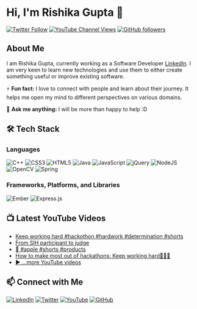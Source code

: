 # Hi, I'm Rishika Gupta 👋

[![Twitter Follow](https://img.shields.io/twitter/follow/your_twitter_handle?style=social)](https://twitter.com/your_twitter_handle)
[![YouTube Channel Views](https://img.shields.io/youtube/channel/views/your_channel_id?style=social)](https://www.youtube.com/channel/your_channel_id)
[![GitHub followers](https://img.shields.io/github/followers/your_github_username?style=social)](https://github.com/your_github_username)

## About Me

I am Rishika Gupta, currently working as a Software Developer [LinkedIn](https://www.linkedin.com/in/your_linkedin_profile). I am very keen to learn new technologies and use them to either create something useful or improve existing software.

⚡ **Fun fact:** I love to connect with people and learn about their journey. It helps me open my mind to different perspectives on various domains.

💬 **Ask me anything:** I will be more than happy to help :D

## 🛠 Tech Stack

### Languages
![C++](https://img.shields.io/badge/-C++-00599C?style=flat&logo=cplusplus&logoColor=white)
![CSS3](https://img.shields.io/badge/-CSS3-1572B6?style=flat&logo=css3)
![HTML5](https://img.shields.io/badge/-HTML5-E34F26?style=flat&logo=html5&logoColor=white)
![Java](https://img.shields.io/badge/-Java-007396?style=flat&logo=java&logoColor=white)
![JavaScript](https://img.shields.io/badge/-JavaScript-F7DF1E?style=flat&logo=javascript&logoColor=black)
![jQuery](https://img.shields.io/badge/-jQuery-0769AD?style=flat&logo=jquery&logoColor=white)
![NodeJS](https://img.shields.io/badge/-NodeJS-339933?style=flat&logo=node.js&logoColor=white)
![OpenCV](https://img.shields.io/badge/-OpenCV-5C3EE8?style=flat&logo=opencv&logoColor=white)
![Spring](https://img.shields.io/badge/-Spring-6DB33F?style=flat&logo=spring&logoColor=white)

### Frameworks, Platforms, and Libraries
![Ember](https://img.shields.io/badge/-Ember-E04E39?style=flat&logo=ember.js&logoColor=white)
![Express.js](https://img.shields.io/badge/-Express.js-000000?style=flat&logo=express&logoColor=white)

## 📺 Latest YouTube Videos

- [Keep working hard #hackothon #hardwork #determination #shorts](https://www.youtube.com/watch?v=video_id1)
- [From SIH participant to judge](https://www.youtube.com/watch?v=video_id2)
- [ #apple #shorts #products](https://www.youtube.com/watch?v=video_id3)
- [How to make most out of hackathons: Keep working hard💪🏻🔥](https://www.youtube.com/watch?v=video_id4)
- [▶ ...more YouTube videos](https://www.youtube.com/channel/your_channel_id)

## 📫 Connect with Me

[![LinkedIn](https://img.shields.io/badge/-LinkedIn-0077B5?style=flat&logo=linkedin&logoColor=white)](https://www.linkedin.com/in/your_linkedin_profile)
[![Twitter](https://img.shields.io/badge/-Twitter-1DA1F2?style=flat&logo=twitter&logoColor=white)](https://twitter.com/your_twitter_handle)
[![YouTube](https://img.shields.io/badge/-YouTube-FF0000?style=flat&logo=youtube&logoColor=white)](https://www.youtube.com/channel/your_channel_id)
[![GitHub](https://img.shields.io/badge/-GitHub-181717?style=flat&logo=github&logoColor=white)](https://github.com/your_github_username)
